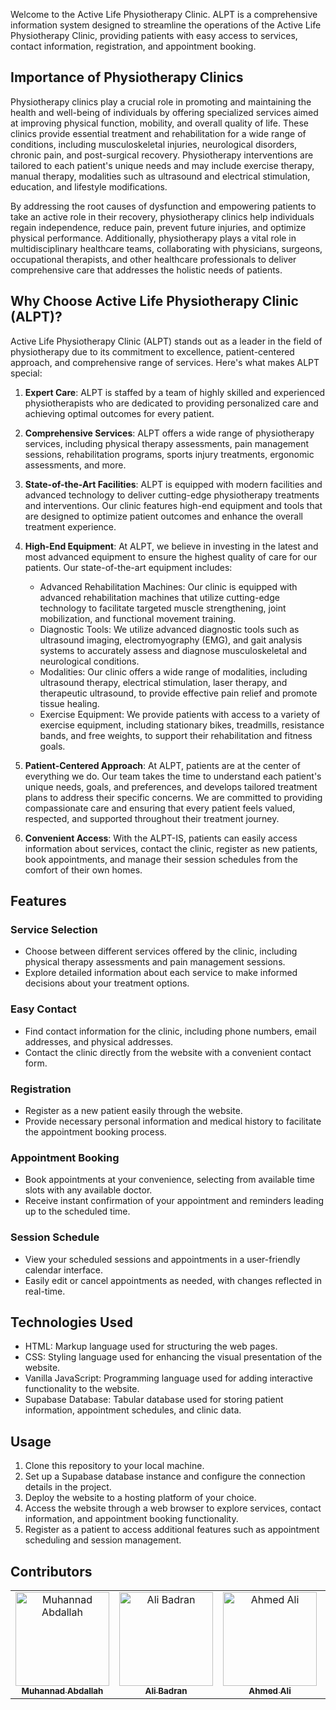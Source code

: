 

Welcome to the Active Life Physiotherapy Clinic. ALPT is a comprehensive information system designed to streamline the operations of the Active Life Physiotherapy Clinic, providing patients with easy access to services, contact information, registration, and appointment booking.

## Importance of Physiotherapy Clinics

Physiotherapy clinics play a crucial role in promoting and maintaining the health and well-being of individuals by offering specialized services aimed at improving physical function, mobility, and overall quality of life. These clinics provide essential treatment and rehabilitation for a wide range of conditions, including musculoskeletal injuries, neurological disorders, chronic pain, and post-surgical recovery. Physiotherapy interventions are tailored to each patient's unique needs and may include exercise therapy, manual therapy, modalities such as ultrasound and electrical stimulation, education, and lifestyle modifications.

By addressing the root causes of dysfunction and empowering patients to take an active role in their recovery, physiotherapy clinics help individuals regain independence, reduce pain, prevent future injuries, and optimize physical performance. Additionally, physiotherapy plays a vital role in multidisciplinary healthcare teams, collaborating with physicians, surgeons, occupational therapists, and other healthcare professionals to deliver comprehensive care that addresses the holistic needs of patients.

## Why Choose Active Life Physiotherapy Clinic (ALPT)?

Active Life Physiotherapy Clinic (ALPT) stands out as a leader in the field of physiotherapy due to its commitment to excellence, patient-centered approach, and comprehensive range of services. Here's what makes ALPT special:

1. **Expert Care**: ALPT is staffed by a team of highly skilled and experienced physiotherapists who are dedicated to providing personalized care and achieving optimal outcomes for every patient.

2. **Comprehensive Services**: ALPT offers a wide range of physiotherapy services, including physical therapy assessments, pain management sessions, rehabilitation programs, sports injury treatments, ergonomic assessments, and more.

3. **State-of-the-Art Facilities**: ALPT is equipped with modern facilities and advanced technology to deliver cutting-edge physiotherapy treatments and interventions. Our clinic features high-end equipment and tools that are designed to optimize patient outcomes and enhance the overall treatment experience.

4. **High-End Equipment**: At ALPT, we believe in investing in the latest and most advanced equipment to ensure the highest quality of care for our patients. Our state-of-the-art equipment includes:
   - Advanced Rehabilitation Machines: Our clinic is equipped with advanced rehabilitation machines that utilize cutting-edge technology to facilitate targeted muscle strengthening, joint mobilization, and functional movement training.
   - Diagnostic Tools: We utilize advanced diagnostic tools such as ultrasound imaging, electromyography (EMG), and gait analysis systems to accurately assess and diagnose musculoskeletal and neurological conditions.
   - Modalities: Our clinic offers a wide range of modalities, including ultrasound therapy, electrical stimulation, laser therapy, and therapeutic ultrasound, to provide effective pain relief and promote tissue healing.
   - Exercise Equipment: We provide patients with access to a variety of exercise equipment, including stationary bikes, treadmills, resistance bands, and free weights, to support their rehabilitation and fitness goals.

5. **Patient-Centered Approach**: At ALPT, patients are at the center of everything we do. Our team takes the time to understand each patient's unique needs, goals, and preferences, and develops tailored treatment plans to address their specific concerns. We are committed to providing compassionate care and ensuring that every patient feels valued, respected, and supported throughout their treatment journey.

6. **Convenient Access**: With the ALPT-IS, patients can easily access information about services, contact the clinic, register as new patients, book appointments, and manage their session schedules from the comfort of their own homes.

## Features

### Service Selection
- Choose between different services offered by the clinic, including physical therapy assessments and pain management sessions.
- Explore detailed information about each service to make informed decisions about your treatment options.

### Easy Contact
- Find contact information for the clinic, including phone numbers, email addresses, and physical addresses.
- Contact the clinic directly from the website with a convenient contact form.

### Registration
- Register as a new patient easily through the website.
- Provide necessary personal information and medical history to facilitate the appointment booking process.

### Appointment Booking
- Book appointments at your convenience, selecting from available time slots with any available doctor.
- Receive instant confirmation of your appointment and reminders leading up to the scheduled time.

### Session Schedule
- View your scheduled sessions and appointments in a user-friendly calendar interface.
- Easily edit or cancel appointments as needed, with changes reflected in real-time.

## Technologies Used
- HTML: Markup language used for structuring the web pages.
- CSS: Styling language used for enhancing the visual presentation of the website.
- Vanilla JavaScript: Programming language used for adding interactive functionality to the website.
- Supabase Database: Tabular database used for storing patient information, appointment schedules, and clinic data.

## Usage
1. Clone this repository to your local machine.
2. Set up a Supabase database instance and configure the connection details in the project.
3. Deploy the website to a hosting platform of your choice.
4. Access the website through a web browser to explore services, contact information, and appointment booking functionality.
5. Register as a patient to access additional features such as appointment scheduling and session management.


## Contributors <a name = "Contributors"></a>

<table>
  <tr>
    <td align="center">
    <a href="https://github.com/Muhannad159" target="_black">
    <img src="https://avatars.githubusercontent.com/u/104541242?v=4" width="150px;" alt="Muhannad Abdallah"/>
    <br />
    <sub><b>Muhannad Abdallah</b></sub></a>
    </td>
  <td align="center">
    <a href="https://github.com/AliBadran716" target="_black">
    <img src="https://avatars.githubusercontent.com/u/102072821?v=4" width="150px;" alt="Ali Badran"/>
    <br />
    <sub><b>Ali Badran</b></sub></a>
    </td>
     <td align="center">
    <a href="https://github.com/ahmedalii3" target="_black">
    <img src="https://avatars.githubusercontent.com/u/110257687?v=4" width="150px;" alt="Ahmed Ali"/>
    <br />
    <sub><b>Ahmed Ali</b></sub></a>
    </td>
<td align="center">
    <a href="https://github.com/hassanowis" target="_black">
    <img src="https://avatars.githubusercontent.com/u/102428122?v=4" width="150px;" alt="Hassan Hussein"/>
    <br />
    <sub><b>Hassan Hussein</b></sub></a>
    </td>
    <td align="center">
    <a href="https://github.com/heshamtamer" target="_black">
    <img src="https://avatars.githubusercontent.com/u/100705845?v=4" width="150px;" alt="Hesham Tamer"/>
    <br />
    <sub><b>Hesham Tamer</b></sub></a>
    </td>
      </tr>
 </table>
